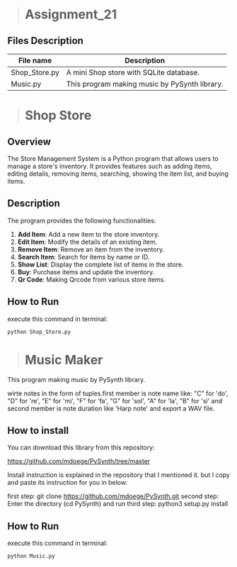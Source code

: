 ># Assignment_21

## Files Description

| File name | Description |
|--- | --- |
|Shop_Store.py | A mini Shop store with SQLite database.  |
|Music.py | This program making music by PySynth library. |

># Shop Store


## Overview

The Store Management System is a Python program that allows users to manage a store's inventory. It provides features such as adding items, editing details, removing items, searching, showing the item list, and buying items.

## Description

The program provides the following functionalities:

1. **Add Item**: Add a new item to the store inventory.
2. **Edit Item**: Modify the details of an existing item.
3. **Remove Item**: Remove an item from the inventory.
4. **Search Item**: Search for items by name or ID.
5. **Show List**: Display the complete list of items in the store.
6. **Buy**: Purchase items and update the inventory.
6. **Qr Code**: Making Qrcode from various store items.

## How to Run
execute this command in terminal:

```
python Shop_Store.py
```




># Music Maker

This program making music by PySynth library.

wirte notes in the form of tuples.first member is note name like: "C" for 'do', "D" for 're', "E" for 'mi', "F" for 'fa', "G" for 'sol', "A" for 'la', "B" for 'si' and second member is note duration like 'Harp note' and export a WAV file.

## How to install

You can download this library from this repository:

https://github.com/mdoege/PySynth/tree/master

Install instruction is explained in the repository that I mentioned it.
but I copy and paste its instruction for you in below:

first step:
git clone https://github.com/mdoege/PySynth.git
second step:
Enter the directory (cd PySynth) and run
third step:
python3 setup.py install


## How to Run
execute this command in terminal:

```
python Music.py
```













